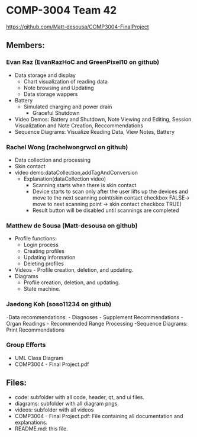 # COMP-3004 Team 42
https://github.com/Matt-desousa/COMP3004-FinalProject

## Members:

### Evan Raz (EvanRazHoC and GreenPixel10 on github)
- Data storage and display
	- Chart visualization of reading data
	- Note browsing and Updating
  	- Data storage wappers
- Battery
	- Simulated charging and power drain
    	- Graceful Shutdown
- Video Demos: Battery and Shutdown, Note Viewing and Editing, Session Visualization and Note Creation, Reccommendations
- Sequence Diagrams: Visualize Reading Data, View Notes, Battery

### Rachel Wong (rachelwongrwcl on github)
- Data collection and processing 
- Skin contact
- video demo:dataCollection,addTagAndConversion
 	- Explanation(dataCollection video)
  		- Scanning starts when there is skin contact
  		- Device starts to scan only after the user lifts up the devices and move to the next scanning point(skin contact checkbox FALSE-> move to next scanning point -> skin contact checkbox TRUE)
  		- Result button will be disabled until scannings are completed

### Matthew de Sousa (Matt-desousa on github)
- Profile functions:
 	- Login process
 	- Creating profiles
 	- Updating information
 	- Deleting profiles
- Videos - Profile creation, deletion, and updating.
- Diagrams
	- Profile creation, deletion, and updating.
 	- State machine.

### Jaedong Koh (soso11234 on github)
-Data recommendations:
	- Diagnoses
	- Supplement Recommendations
 	- Organ Readings
  	- Recommended Range Processing
-Sequence Diagrams: Print Recommendations

### Group Efforts
- UML Class Diagram
- COMP3004 - Final Project.pdf

## Files:
- code: subfolder with all code, header, qt, and ui files.
- diagrams: subfolder with all diagram pngs.
- videos: subfolder with all videos
- COMP3004 - Final Project.pdf: File containing all documentation and explanations.
- README.md: this file.
